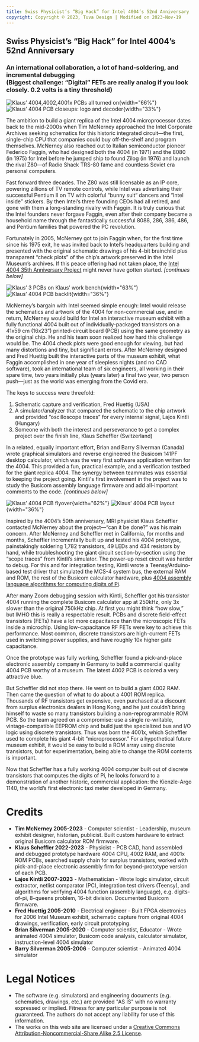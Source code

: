 ```yaml
---
title: Swiss Physicist’s “Big Hack” for Intel 4004’s 52nd Anniversary
copyright: Copyright © 2023, Tuva Design | Modified on 2023-Nov-19
---
```


## Swiss Physicist’s “Big Hack” for Intel 4004’s 52nd Anniversary
### An international collaboration, a lot of hand-soldering, and incremental debugging <br/> (Biggest challenge: “Digital” FETs are really analog if you look closely. 0.2 volts is a tiny threshold)

![Klaus’ 4004,4002,4001x PCBs all turned on](./IMG_2596.jpg){width="66%"}
![Klaus’ 4004 PCB closeups: logo and decoder](./k4004-closeups.jpg){width="33%"}

The ambition to build a giant replica of the Intel 4004 microprocessor
dates back to the mid-2000s when Tim McNerney approached the Intel
Corporate Archives seeking schematics for this historic integrated
circuit—the first, single-chip CPU that companies could buy
off-the-shelf and program themselves. McNerney also reached out to
Italian semiconductor pioneer Federico Faggin, who had designed both
the 4004 (in 1971) and the 8080 (in 1975) for Intel before he jumped ship to
found Zilog (in 1976) and launch the rival Z80—of Radio Shack TRS-80 fame
and countless Soviet era personal computers.

Fast forward three decades. The Z80 was still licensable as an IP
core, powering zillions of TV remote controls, while Intel was
advertising their successful Pentium II on TV with colorful “bunny
suit“ dancers and “Intel inside” stickers. By then Intel’s three
founding CEOs had all retired, and gone with them a long-standing
rivalry with Faggin. It is truly curious that the Intel founders
never forgave Faggin, even after their company became a household name
through the fantastically successful 8088, 286, 386, 486, and Pentium
families that powered the PC revolution.

Fortunately in 2005, McNerney got to join Faggin when, for the first time since his 1975 exit, he was invited back to
Intel’s headquarters building
and presented with the original schematic drawings of his 4-bit
brainchild plus transparent “check plots” of the chip’s artwork preserved in the Intel Museum’s archives. If this peace
offering had not taken place, the [Intel 4004 35th Anniversary
Project](./) might never have gotten started. *[continues below]*

![Klaus’ 3 PCBs on Klaus’ work bench](./IMG_2633.jpg){width="63%"}
![Klaus’ 4004 PCB backlit](./IMG_2371.JPG){width="36%"}

McNerney’s bargain with Intel seemed simple enough: Intel would release the
schematics and artwork of the 4004 for non-commercial use, and in
return, McNerney would build for Intel an interactive museum exhibit with a
fully functional 4004 built out of individually-packaged transistors
on a 41x59 cm (16x23”) printed-circuit board (PCB) using the same
geometry as the original chip. He and his team soon realized how hard
this challenge would be. The 4004 check plots were good enough for
viewing, but had many distortions and tiny, but significant errors. After McNerney designed and Fred
Huettig built the interactive parts of the museum exhibit, what Faggin
accomplished in one year of sleepless nights (and no CAD software),
took an international team of six engineers, all working in their
spare time, two years initially plus (years later) a final two year,
two person push—just as the world was emerging from the Covid era.

The keys to success were threefold:
1. Schematic capture and verification, Fred Huettig (USA)
2. A simulator/analyzer that compared the schematic to the chip artwork
   and provided “oscilloscope traces” for every internal signal,
   Lajos Kintli (Hungary)
3. Someone with both the interest and perseverance to get a complex project
   over the finish line, Klaus Scheffler (Switzerland)

In a related, equally important effort, Brian
and Barry Silverman (Canada) wrote graphical simulators and reverse
engineered the Busicom 141PF desktop calculator, which was the very
first software application written for the 4004. This provided a fun,
practical example, and a verification testbed for the giant replica 4004.
The synergy between teammates was essential to keeping the
project going. Kintli's first involvement in the project
was to study the Busicom assembly language firmware
and add all-important comments to the code. *[continues below]*

![Klaus’ 4004 PCB flyover](./IMG_2379-rot.JPG){width="62%"}
![Klaus’ 4004 PCB layout](./layout.jpg){width="36%"}

Inspired by the 4004’s 50th anniversary, MRI physicist Klaus Scheffler contacted
McNerney about the project—“can it be done?” was his main concern. After
McNerney and Scheffler met in California, for months and months, Scheffler
incrementally built up and tested his 4004 prototype, painstakingly
soldering 1,782 transistors, 49 LEDs and 434 resistors by hand, while
troubleshooting the giant circuit section-by-section using the “scope
traces” from Kintli’s simulator. The power-up reset circuit was harder to
debug. For this and for integration testing, Kintli wrote a
Teensy/Arduino-based test driver that simulated the MCS-4 system bus,
the external RAM and ROM, the rest of the Busicom calculator
hardware, plus [4004 assembly language algorithms for computing digits of Pi](./pi.zip).

After many Zoom debugging session with Kintli, Scheffler got his transistor
4004 running the complete Busicom calculator app at 250kHz, only 3x
slower than the original 750kHz chip. At first you might think “how
slow,” but IMHO this is really a respectable result. PCBs and discrete field-effect transistors (FETs) have
a lot more capacitance than the microscopic FETs inside a microchip.
Using low-capacitance RF FETs were key to achieve this
performance. Most common, discrete transistors are high-current FETs used in switching
power supplies, and have roughly 10x higher gate capacitance.

Once the prototype was fully working, Scheffler found a pick-and-place
electronic assembly company in Germany to build a commercial quality
4004 PCB worthy of a museum. The latest 4002 PCB is colored a very
attractive blue.

But Scheffler did not stop there. He went on to build a giant 4002
RAM. Then came the question of what to do about a 4001 ROM
replica. Thousands of RF transistors get expensive, even purchased at
a discount from surplus electronics dealers in Hong Kong, and he just
couldn’t bring himself to waste so many transistors building a
non-reprogrammable ROM PCB. So the team agreed on a compromise: use a
single re-writable, vintage-compatible EEPROM chip and build just the
specialized bus and I/O logic using discrete transistors. Thus was
born the 4001x, which Scheffler used to complete his giant 4-bit
 “microprocessor.”  For a hypothetical future museum exhibit, it would
be easy to build a ROM array using discrete transistors, but for
experimentation, being able to change the ROM contents is important.

Now that Scheffler has a fully working 4004 computer built out of discrete
transistors that computes the digits of Pi, he looks forward to a
demonstration of another historic, commercial application: the
Kienzle-Argo 1140, the world’s first electronic taxi meter developed
in Germany.


# Credits

- **Tim McNerney 2005-2023** - Computer scientist - Leadership, museum exhibit designer, historian, publicist. Built custom hardware to extract original Busicom calculator ROM firmware.
- **Klaus Scheffler 2022-2023** - Physicist - PCB CAD, hand assembled and debugged prototype hardware 4004 CPU, 4002 RAM, and 4001x ROM PCBs, searched supply chain for surplus transistors, worked with pick-and-place electronic assembly firm for beyond-prototype version of each PCB.
- **Lajos Kintli 2007-2023** - Mathematician - Wrote logic simulator, circuit extractor, netlist comparator (PC), integration test drivers (Teensy), and algorithms for verifying 4004 function (assembly language), e.g. digits-of-pi, 8-queens problem, 16-bit division. Documented Busicom firmware.
- **Fred Huettig 2005-2010** - Electrical engineer - Built FPGA electronics for 2006 Intel Museum exhibit, schematic capture from original 4004 drawings, verification, early circuit prototyping.
- **Brian Silverman 2005-2020** - Computer scientist, Educator - Wrote animated 4004 simulator, Busicom code analysis, calculator simulator, instruction-level 4004 simulator
- **Barry Silverman 2005-2006** - Computer scientist - Animated 4004 simulator


# Legal Notices

- The software (e.g. simulators) and engineering documents (e.g. schematics, drawings, etc.) are provided "AS IS" with no warranty expressed or implied. Fitness for any particular purpose is not guaranteed. The authors do not accept any liability for use of this information.
- The works on this web site are licensed under a [Creative Commons Attribution-Noncommercial-Share Alike 2.5 License](http://creativecommons.org/licenses/by-nc-sa/2.5/).
